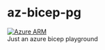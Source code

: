 # az-bicep-pg  
[![Azure ARM](https://github.com/mkajander/az-bicep-pg/actions/workflows/deployment-test.yml/badge.svg)](https://github.com/mkajander/az-bicep-pg/actions/workflows/deployment-test.yml)  
Just an azure bicep playground
